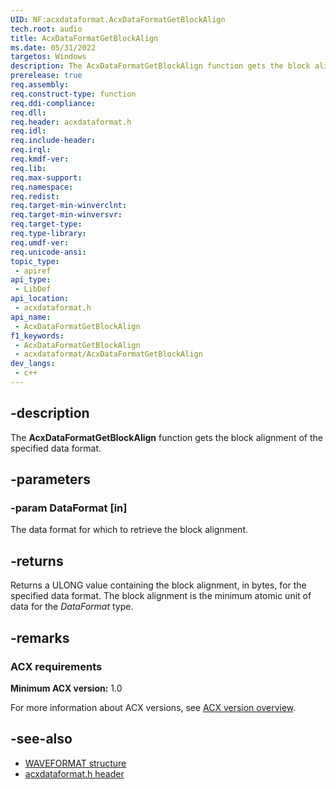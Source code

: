 ```yaml
---
UID: NF:acxdataformat.AcxDataFormatGetBlockAlign
tech.root: audio
title: AcxDataFormatGetBlockAlign
ms.date: 05/31/2022
targetos: Windows
description: The AcxDataFormatGetBlockAlign function gets the block alignment of the specified data format.
prerelease: true
req.assembly: 
req.construct-type: function
req.ddi-compliance: 
req.dll: 
req.header: acxdataformat.h
req.idl: 
req.include-header: 
req.irql: 
req.kmdf-ver: 
req.lib: 
req.max-support: 
req.namespace: 
req.redist: 
req.target-min-winverclnt: 
req.target-min-winversvr: 
req.target-type: 
req.type-library: 
req.umdf-ver: 
req.unicode-ansi: 
topic_type:
 - apiref
api_type:
 - LibDef
api_location:
 - acxdataformat.h
api_name:
 - AcxDataFormatGetBlockAlign
f1_keywords:
 - AcxDataFormatGetBlockAlign
 - acxdataformat/AcxDataFormatGetBlockAlign
dev_langs:
 - c++
---
```


## -description

The **AcxDataFormatGetBlockAlign** function gets the block alignment of the specified data format.

## -parameters

### -param DataFormat [in]

The data format for which to retrieve the block alignment.

## -returns

Returns a ULONG value containing the block alignment, in bytes, for the specified data format. The block alignment is the minimum atomic unit of data for the *DataFormat* type.

## -remarks

### ACX requirements

**Minimum ACX version:** 1.0

For more information about ACX versions, see [ACX version overview](/windows-hardware/drivers/audio/acx-version-overview).

## -see-also

- [WAVEFORMAT structure](/windows/win32/api/mmreg/ns-mmreg-waveformat)
- [acxdataformat.h header](index.md)

